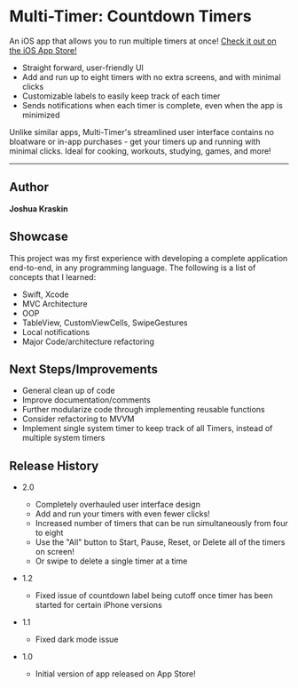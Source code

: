 # Multi-Timer: Countdown Timers
An iOS app that allows you to run multiple timers at once! [Check it out on the iOS App Store!](https://apps.apple.com/us/app/multi-timer-countdown-timers/id1547154274#?platform=iphone)

* Straight forward, user-friendly UI
* Add and run up to eight timers with no extra screens, and with minimal clicks
* Customizable labels to easily keep track of each timer
* Sends notifications when each timer is complete, even when the app is minimized

Unlike similar apps, Multi-Timer's streamlined user interface contains no bloatware or in-app purchases - get your timers up and running with minimal clicks. 
Ideal for cooking, workouts, studying, games, and more!


---
## Author

**Joshua Kraskin** 

## Showcase

This project was my first experience with developing a complete application end-to-end, in any programming language. The following is a list of concepts that I learned:

* Swift, Xcode
* MVC Architecture
* OOP
* TableView, CustomViewCells, SwipeGestures
* Local notifications
* Major Code/architecture refactoring

## Next Steps/Improvements

* General clean up of code
* Improve documentation/comments
* Further modularize code through implementing reusable functions
* Consider refactoring to MVVM
* Implement single system timer to keep track of all Timers, instead of multiple system timers

## Release History

* 2.0
    * Completely overhauled user interface design
    * Add and run your timers with even fewer clicks!
    * Increased number of timers that can be run simultaneously from four to eight
    * Use the "All" button to Start, Pause, Reset, or Delete all of the timers on screen!
    * Or swipe to delete a single timer at a time
    
* 1.2
    * Fixed issue of countdown label being cutoff once timer has been started for certain iPhone versions
* 1.1
    * Fixed dark mode issue
* 1.0
    * Initial version of app released on App Store!
